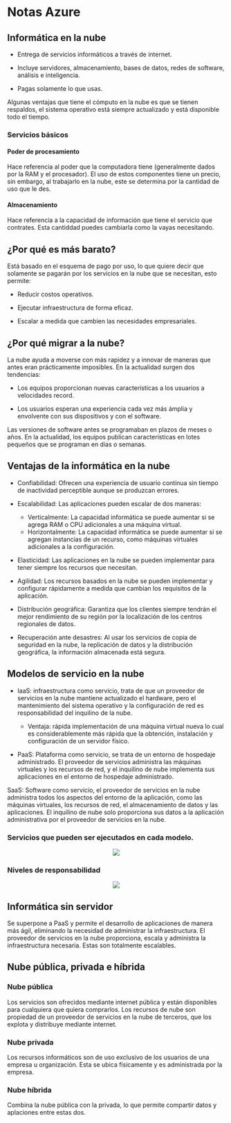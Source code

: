 # Notas Azure

## Informática en la nube

- Entrega de servicios informáticos a través de internet.

- Incluye servidores, almacenamiento, bases de datos, redes de software, análisis e inteligencia.

- Pagas solamente lo que usas.

Algunas ventajas que tiene el cómputo en la nube es que se tienen respaldos, el sistema operativo está siempre actualizado y está disponible todo el tiempo.

### Servicios básicos

#### Poder de procesamiento

Hace referencia al poder que la computadora tiene (generalmente dados por la RAM y el procesador). El uso de estos componentes tiene un precio, sin embargo, al trabajarlo en la nube, este se determina por la cantidad de uso que le des.

#### Almacenamiento

Hace referencia a la capacidad de información que tiene el servicio que contrates. Esta cantiddad puedes cambiarla como la vayas necesitando. 

## ¿Por qué es más barato?

Está basado en el esquema de pago por uso, lo que quiere decir que solamente se pagarán por los servicios en la nube que se necesitan, esto permite:

- Reducir costos operativos.

- Ejecutar infraestructura de forma eficaz.

- Escalar a medida que cambien las necesidades empresariales.

## ¿Por qué migrar a la nube?

La nube ayuda a moverse con más rapidez y a innovar de maneras que antes eran prácticamente imposibles. En la actualidad surgen dos tendencias:

- Los equipos proporcionan nuevas características a los usuarios a velocidades record.

- Los usuarios esperan una experiencia cada vez más ámplia y envolvente con sus dispositivos y con el software.

Las versiones de software antes se programaban en plazos de meses o años. En la actualidad, los equipos publican características en lotes pequeños que se programan en días o semanas.

## Ventajas de la informática en la nube

- Confiabilidad: Ofrecen una experiencia de usuario continua sin tiempo de inactividad perceptible aunque se produzcan errores.

- Escalabilidad: Las aplicaciones pueden escalar de dos maneras:
    - Verticalmente: La capacidad informática se puede aumentar si se agrega RAM o CPU adicionales a una máquina virtual.
    - Horizontalmente: La capacidad informática se puede aumentar si se agregan instancias de un recurso, como máquinas virtuales adicionales a la configuración.

- Elasticidad: Las aplicaciones en la nube se pueden implementar para tener siempre los recursos que necesitan.

- Agilidad: Los recursos basados en la nube se pueden implementar y configurar rápidamente a medida que cambian los requisitos de la aplicación.

- Distribución geográfica: Garantiza que los clientes siempre tendrán el mejor rendimiento de su región por la localización de los centros regionales de datos.

- Recuperación ante desastres: Al usar los servicios de copia de seguridad en la nube, la replicación de datos y la distribución geográfica, la información almacenada está segura.

## Modelos de servicio en la nube

- IaaS: infraestructura como servicio, trata de que un proveedor de servicios en la nube mantiene actualizado el hardware, pero el mantenimiento del sistema operativo y la configuración de red es responsabilidad del inquilino de la nube.
    - Ventaja: rápida implementación de una máquina virtual nueva lo cual es considerablemente más rápida que la obtención, instalación y configuración de un servidor físico.

- PaaS: Plataforma como servicio, se trata de un entorno de hospedaje administrado. El proveedor de servicios administra las máquinas virtuales y los recursos de red, y el inquilino de nube implementa sus aplicaciones en el entorno de hospedaje administrado.

SaaS: Software como servicio, el proveedor de servicios en la nube administra todos los aspectos del entorno de la aplicación, como las máquinas virtuales, los recursos de red, el almacenamiento de datos y las aplicaciones. El inquilino de nube solo proporciona sus datos a la aplicación administrativa por el proveedor de servicios en la nube.

### Servicios que pueden ser ejecutados en cada modelo.

<center><img src="https://docs.microsoft.com/es-mx/learn/azure-fundamentals/intro-to-azure-fundamentals/media/iaas-paas-saas.png"></center>

### Niveles de responsabilidad

<center><img src="https://docs.microsoft.com/es-mx/learn/azure-fundamentals/intro-to-azure-fundamentals/media/shared-responsibility.png"></center>

## Informática sin servidor

Se superpone a PaaS y permite el desarrollo de aplicaciones de manera más ágil, eliminando la necesidad de administrar la infraestructura. El proveedor de servicios en la nube proporciona, escala y administra la infraestructura necesaria. Estas son totalmente escalables.

## Nube pública, privada e híbrida

### Nube pública

Los servicios son ofrecidos mediante internet pública y están disponibles para cualquiera que quiera comprarlos. Los recursos de nube son propiedad de un proveedor de servicios en la nube de terceros, que los explota y distribuye mediante internet.

### Nube privada

Los recursos informáticos son de uso exclusivo de los usuarios de una empresa u organización. Esta se ubica físicamente y es administrada por la empresa.

### Nube híbrida

Combina la nube pública con la privada, lo que permite compartir datos y aplaciones entre estas dos.